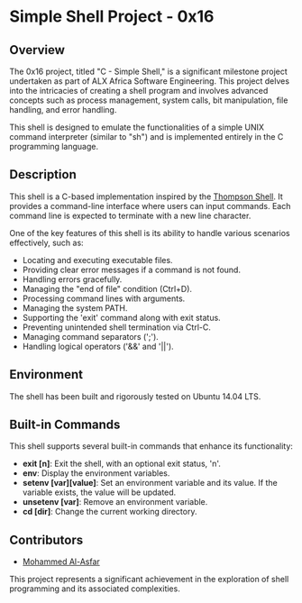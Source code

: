 # Simple Shell Project - 0x16

## Overview

The 0x16 project, titled "C - Simple Shell," is a significant milestone project undertaken as part of ALX Africa Software Engineering. This project delves into the intricacies of creating a shell program and involves advanced concepts such as process management, system calls, bit manipulation, file handling, and error handling.

This shell is designed to emulate the functionalities of a simple UNIX command interpreter (similar to "sh") and is implemented entirely in the C programming language.

## Description

This shell is a C-based implementation inspired by the [Thompson Shell](https://en.wikipedia.org/wiki/Thompson_shell). It provides a command-line interface where users can input commands. Each command line is expected to terminate with a new line character.

One of the key features of this shell is its ability to handle various scenarios effectively, such as:

- Locating and executing executable files.
- Providing clear error messages if a command is not found.
- Handling errors gracefully.
- Managing the "end of file" condition (Ctrl+D).
- Processing command lines with arguments.
- Managing the system PATH.
- Supporting the 'exit' command along with exit status.
- Preventing unintended shell termination via Ctrl-C.
- Managing command separators (';').
- Handling logical operators ('&&' and '||').

## Environment

The shell has been built and rigorously tested on Ubuntu 14.04 LTS.

## Built-in Commands

This shell supports several built-in commands that enhance its functionality:

- **exit [n]**: Exit the shell, with an optional exit status, 'n'.
- **env**: Display the environment variables.
- **setenv [var][value]**: Set an environment variable and its value. If the variable exists, the value will be updated.
- **unsetenv [var]**: Remove an environment variable.
- **cd [dir]**: Change the current working directory.

## Contributors


- [Mohammed Al-Asfar](https://github.com/elasfarc)

This project represents a significant achievement in the exploration of shell programming and its associated complexities.
